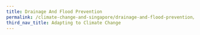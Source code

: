 ```yaml
---
title: Drainage And Flood Prevention
permalink: /climate-change-and-singapore/drainage-and-flood-prevention/
third_nav_title: Adapting to Climate Change
---
```

